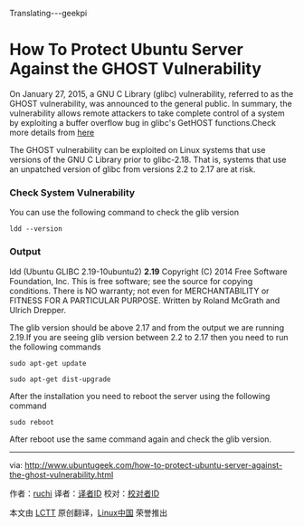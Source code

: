 Translating---geekpi

How To Protect Ubuntu Server Against the GHOST Vulnerability
================================================================================
On January 27, 2015, a GNU C Library (glibc) vulnerability, referred to as the GHOST vulnerability, was announced to the general public. In summary, the vulnerability allows remote attackers to take complete control of a system by exploiting a buffer overflow bug in glibc's GetHOST functions.Check more details from [here][1]

The GHOST vulnerability can be exploited on Linux systems that use versions of the GNU C Library prior to glibc-2.18. That is, systems that use an unpatched version of glibc from versions 2.2 to 2.17 are at risk. 

### Check System Vulnerability ###

You can use the following command to check the glib version 

    ldd --version

### Output ###

ldd (Ubuntu GLIBC 2.19-10ubuntu2) **2.19**
Copyright (C) 2014 Free Software Foundation, Inc.
This is free software; see the source for copying conditions. There is NO
warranty; not even for MERCHANTABILITY or FITNESS FOR A PARTICULAR PURPOSE.
Written by Roland McGrath and Ulrich Drepper.

The glib version should be above 2.17 and from the output we are running 2.19.If you are seeing glib version between 2.2 to 2.17 then you need to run the following commands

    sudo apt-get update

    sudo apt-get dist-upgrade

After the installation you need to reboot the server using the following command

    sudo reboot

After reboot use the same command again and check the glib version.

--------------------------------------------------------------------------------

via: http://www.ubuntugeek.com/how-to-protect-ubuntu-server-against-the-ghost-vulnerability.html

作者：[ruchi][a]
译者：[译者ID](https://github.com/译者ID)
校对：[校对者ID](https://github.com/校对者ID)

本文由 [LCTT](https://github.com/LCTT/TranslateProject) 原创翻译，[Linux中国](http://linux.cn/) 荣誉推出

[a]:http://www.ubuntugeek.com/author/ubuntufix
[1]:http://chargen.matasano.com/chargen/2015/1/27/vulnerability-overview-ghost-cve-2015-0235.html
